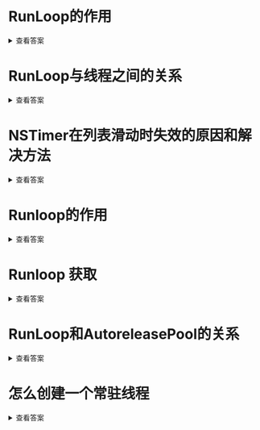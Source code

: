 
# RunLoop的作用

<details>
<summary>查看答案</summary>

  `Runloop`是一种循环机制，在不需要处理事件时候休眠，在需要处理事件时候唤醒处理事件。`Runloop`就是让线程不退出，随时能处理事件的一种机制。

</details>

# RunLoop与线程之间的关系

<details>
<summary>查看答案</summary>

`Runloop`和线程是一一对应的，存在于全部的字典当中。线程创建的时候是没有对应`Runloop`的，只有获取当前`Runloop`才会创建，`Runloop`会在线程结束销毁。

</details>

# NSTimer在列表滑动时失效的原因和解决方法

<details>
<summary>查看答案</summary>

`Runloop`存在五种运行`mode`，`NSTimer`默认运行在`default mode`上面的，当列表滚动的时候，切换称`Tracking Mode`。`default mode`就会暂停，这就是为什么`NStimer`在列表滚动时候失效，解决的办法将`NStimer`添加到`common mode`里面。

</details>

# Runloop的作用

<details>
<summary>查看答案</summary>

- 保持应用的持续运行
- 处理App的各种事件
- 节省CPU资源，提升性能。
- 负责渲染界面的UI

</details>

# Runloop 获取

<details>
<summary>查看答案</summary>

- 获取主线程对应的`Runloop`

  > ```objc
  > [NSRunLoop mainRunLoop]
  > ```

- 获取当前线程对应的`RunLoop`

  > ```objc
  > [NSRunLoop currentRunLoop]
  > ```

</details>

# RunLoop和AutoreleasePool的关系

<details>
<summary>查看答案</summary>

`RunLoop`进行处理事件的时候会自动创建一个`AutoreleasePool`，在处理事件过程中会将发送`autorelease`消息的对象添加到`AutoreleasePool`中。等待`RunLoop`处理事件结束，就释放当前的`AutoreleasePool`。`AutoreleasePool`则会将所有的对象进行`release`-1操作。

</details>

# 怎么创建一个常驻线程

<details>
<summary>查看答案</summary>

 

```objc
@autoreleasepool {
    NSRunLoop *runloop = [NSRunLoop currentRunLoop];
    [runloop addPort:[NSMachPort port] forMode:NSDefaultRunLoopMode];
    [runloop run];
}
```

</details>
